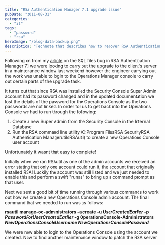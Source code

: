 ```yaml
---
title: "RSA Authentication Manager 7.1 upgrade issue"
pubDate: "2011-08-31"
categories:
  - "it"
tags:
  - "password"
  - "rsa"
heroImage: "/blog-data-backup.png"
description: "Technote that describes how to recover RSA Authentication Manager during an upgrade if the password is changed"
---
```


Following on from my [article](http://www.matthewjwhite.co.uk/blog/2011/07/18/sa-authentication-manager-sql-bug/ "RSA Authentication Manager SQL bug") on the SQL files bug in RSA Authentication Manager 7.1 we were looking to carry out the upgrade to the client's server in a maintenance window last weekend however the engineer carrying out the work was unable to login to the Operations Manager console to carry out certain parts of the upgrade task.

It turns out that since RSA was installed the Security Console Super Admin account had its password changed and in the updated documentation we lost the details of the password for the Operations Console as the two passwords are not linked. In order for us to get back into the Operations Console we had to run through the following:

1. Create a new Super Admin from the Security Console in the Internal Database
2. Run the RSA command line utility (C:Program FilesRSA SecurityRSA Authentication ManagerutilsRSAutil) to create a new Operations Console user account

Unfortunately it wasnt that easy to complete!

Initially when we ran RSAutil as one of the admin accounts we received an error stating that only one account could run it, the account that originally installed RSA! Luckily the account was still listed and we just needed to enable this and perform a swift "runas" to bring up a command prompt as that user.

Next we sent a good bit of time running through various commands to work out how we create a new Operations Console admin account. The final command that we needed to run was as follows:

**rsautil manage-oc-administrators -a create -u _UserCreatedEarlier_ -p _PasswordForUserCreatedEarlier_ -g OperationsConsole-Administrators _NewOperationsConsoleUsername NewOperationsConsolePassword_**

We were now able to login to the Operations Console using the account we created. Now to find another maintenance window to patch the RSA server
